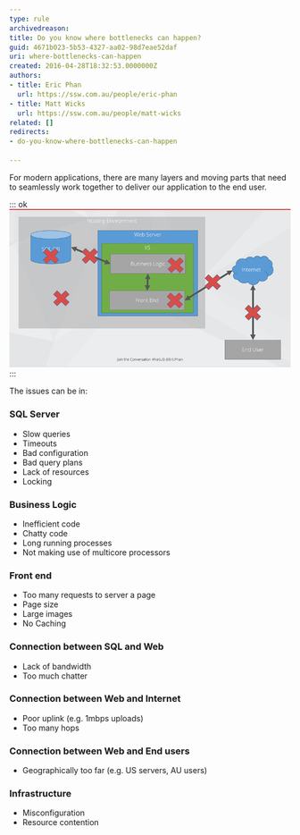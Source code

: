 ```yaml
---
type: rule
archivedreason: 
title: Do you know where bottlenecks can happen?
guid: 4671b023-5b53-4327-aa02-98d7eae52daf
uri: where-bottlenecks-can-happen
created: 2016-04-28T18:32:53.0000000Z
authors:
- title: Eric Phan
  url: https://ssw.com.au/people/eric-phan
- title: Matt Wicks
  url: https://ssw.com.au/people/matt-wicks
related: []
redirects:
- do-you-know-where-bottlenecks-can-happen

---
```


For modern applications, there are many layers and moving parts that need to seamlessly work together to deliver our application to the end user.

<!--endintro-->


::: ok  
![Figure: Bottlenecks can happen anywhere! Call out diagrammatically where you think the bottlenecks are happenning](bottleneck.png)  
:::

The issues can be in:

### SQL Server

* Slow queries
* Timeouts
* Bad configuration
* Bad query plans
* Lack of resources
* Locking


### Business Logic

* Inefficient code
* Chatty code
* Long running processes
* Not making use of multicore processors


### Front end

* Too many requests to server a page
* Page size
* Large images
* No Caching


### Connection between SQL and Web

* Lack of bandwidth
* Too much chatter


### Connection between Web and Internet

* Poor uplink (e.g. 1mbps uploads)
* Too many hops


### Connection between Web and End users

* Geographically too far (e.g. US servers, AU users)


### Infrastructure

* Misconfiguration
* Resource contention
